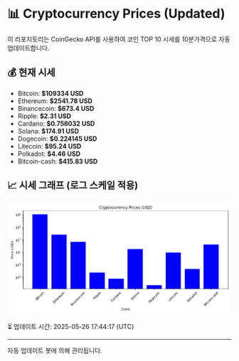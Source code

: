 
# 📊 Cryptocurrency Prices (Updated)

이 리포지토리는 CoinGecko API를 사용하여 코인 TOP 10 시세를 10분가격으로 자동 업데이트합니다.

## 💰 현재 시세
- Bitcoin: **$109334 USD**
- Ethereum: **$2541.78 USD**
- Binancecoin: **$673.4 USD**
- Ripple: **$2.31 USD**
- Cardano: **$0.758032 USD**
- Solana: **$174.91 USD**
- Dogecoin: **$0.224145 USD**
- Litecoin: **$95.24 USD**
- Polkadot: **$4.46 USD**
- Bitcoin-cash: **$415.83 USD**

## 📈 시세 그래프 (로그 스케일 적용)
![Crypto Prices](crypto_prices.png)

⏳ 업데이트 시간: 2025-05-26 17:44:17 (UTC)

---
자동 업데이트 봇에 의해 관리됩니다.
